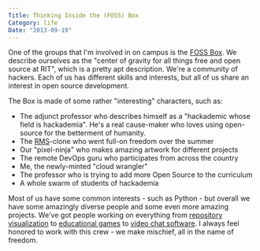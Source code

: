 ```yaml
---
Title: Thinking Inside the (FOSS) Box
Category: life
Date: "2013-09-19"
---
```


One of the groups that I'm involved in on campus is the [FOSS Box](http://foss.rit.edu).
We describe ourselves as the "center of gravity for all things free and open source at RIT", which is a pretty apt description.
We're a community of hackers.
Each of us has different skills and interests, but all of us share an interest in open source development.

The Box is made of some rather "interesting" characters, such as:

* The adjunct professor who describes himself as a "hackademic whose field is hackademia".
  He's a real cause-maker who loves using open-source for the betterment of humanity.
* The [RMS](http://stallman.org "Richard Stallman")-clone who went full-on freedom over the summer
* Our "pixel-ninja" who makes amazing artwork for different projects
* The remote DevOps guru who participates from across the country
* Me, the newly-minted "cloud wrangler"
* The professor who is trying to add more Open Source to the curriculum
* A whole swarm of students of hackademia

Most of us have some common interests - such as Python - but overall we have some amazingly diverse people and some even more amazing projects.
We've got people working on everything from [repository visualization][Gourciferous] to [educational games][SkyTime] to [video chat software][Open Video Chat].
I always feel honored to work with this crew - we make mischief, all in the name of freedom.

[Gourciferous]: https://github.com/FOSSRIT/gourciferous
[SkyTime]: http://github.com/FOSSRIT/SkyTime
[Open Video Chat]: https://github.com/FOSSRIT/Open-Video-chat
